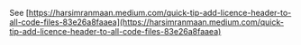 See [https://harsimranmaan.medium.com/quick-tip-add-licence-header-to-all-code-files-83e26a8faaea](https://harsimranmaan.medium.com/quick-tip-add-licence-header-to-all-code-files-83e26a8faaea)

